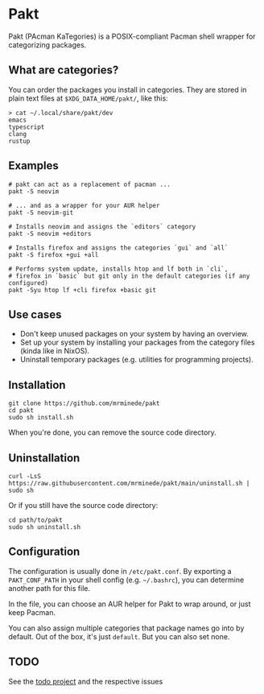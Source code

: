 # Pakt
Pakt (PAcman KaTegories) is a POSIX-compliant Pacman shell wrapper for categorizing packages.

## What are categories?
You can order the packages you install in categories. They are stored in plain text files at `$XDG_DATA_HOME/pakt/`, like this:

```
> cat ~/.local/share/pakt/dev
emacs
typescript
clang
rustup
```

## Examples
```
# pakt can act as a replacement of pacman ...
pakt -S neovim

# ... and as a wrapper for your AUR helper
pakt -S neovim-git

# Installs neovim and assigns the `editors` category
pakt -S neovim +editors

# Installs firefox and assigns the categories `gui` and `all`
pakt -S firefox +gui +all

# Performs system update, installs htop and lf both in `cli`,
# firefox in `basic` but git only in the default categories (if any configured)
pakt -Syu htop lf +cli firefox +basic git
```

## Use cases
- Don't keep unused packages on your system by having an overview.
- Set up your system by installing your packages from the category files (kinda like in NixOS).
- Uninstall temporary packages (e.g. utilities for programming projects).

## Installation
```
git clone https://github.com/mrminede/pakt
cd pakt
sudo sh install.sh
```

When you're done, you can remove the source code directory.

## Uninstallation
```
curl -LsS https://raw.githubusercontent.com/mrminede/pakt/main/uninstall.sh | sudo sh
```

Or if you still have the source code directory:

```
cd path/to/pakt
sudo sh uninstall.sh
```

## Configuration
The configuration is usually done in `/etc/pakt.conf`. By exporting a `PAKT_CONF_PATH` in your shell config (e.g. `~/.bashrc`), you can determine another path for this file.

In the file, you can choose an AUR helper for Pakt to wrap around, or just keep Pacman.

You can also assign multiple categories that package names go into by default. Out of the box, it's just `default`. But you can also set none.

## TODO
See the [todo project](https://github.com/users/MrMineDe/projects/1) and the respective issues
